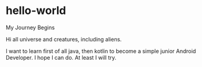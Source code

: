 # hello-world
My Journey Begins

Hi all universe and creatures, including aliens.

I want to learn first of all java, then kotlin to become a simple junior Android Developer. I hope I can do. At least I will try.
